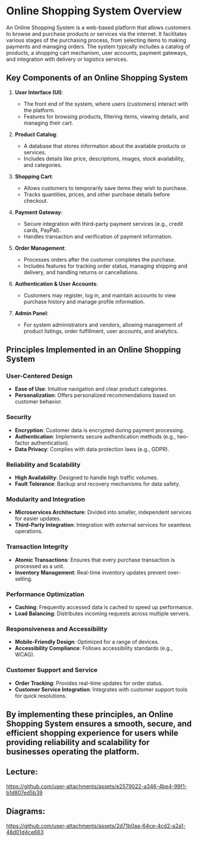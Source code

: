 # Online Shopping System Overview

An Online Shopping System is a web-based platform that allows customers to browse and purchase products or services via the internet. It facilitates various stages of the purchasing process, from selecting items to making payments and managing orders. The system typically includes a catalog of products, a shopping cart mechanism, user accounts, payment gateways, and integration with delivery or logistics services.

## Key Components of an Online Shopping System

1. **User Interface (UI)**: 
   - The front end of the system, where users (customers) interact with the platform.
   - Features for browsing products, filtering items, viewing details, and managing their cart.

2. **Product Catalog**: 
   - A database that stores information about the available products or services.
   - Includes details like price, descriptions, images, stock availability, and categories.

3. **Shopping Cart**: 
   - Allows customers to temporarily save items they wish to purchase.
   - Tracks quantities, prices, and other purchase details before checkout.

4. **Payment Gateway**: 
   - Secure integration with third-party payment services (e.g., credit cards, PayPal).
   - Handles transaction and verification of payment information.

5. **Order Management**: 
   - Processes orders after the customer completes the purchase.
   - Includes features for tracking order status, managing shipping and delivery, and handling returns or cancellations.

6. **Authentication & User Accounts**: 
   - Customers may register, log in, and maintain accounts to view purchase history and manage profile information.

7. **Admin Panel**: 
   - For system administrators and vendors, allowing management of product listings, order fulfillment, user accounts, and analytics.

## Principles Implemented in an Online Shopping System

### User-Centered Design
- **Ease of Use**: Intuitive navigation and clear product categories.
- **Personalization**: Offers personalized recommendations based on customer behavior.

### Security
- **Encryption**: Customer data is encrypted during payment processing.
- **Authentication**: Implements secure authentication methods (e.g., two-factor authentication).
- **Data Privacy**: Complies with data protection laws (e.g., GDPR).

### Reliability and Scalability
- **High Availability**: Designed to handle high traffic volumes.
- **Fault Tolerance**: Backup and recovery mechanisms for data safety.

### Modularity and Integration
- **Microservices Architecture**: Divided into smaller, independent services for easier updates.
- **Third-Party Integration**: Integration with external services for seamless operations.

### Transaction Integrity
- **Atomic Transactions**: Ensures that every purchase transaction is processed as a unit.
- **Inventory Management**: Real-time inventory updates prevent over-selling.

### Performance Optimization
- **Caching**: Frequently accessed data is cached to speed up performance.
- **Load Balancing**: Distributes incoming requests across multiple servers.

### Responsiveness and Accessibility
- **Mobile-Friendly Design**: Optimized for a range of devices.
- **Accessibility Compliance**: Follows accessibility standards (e.g., WCAG).

### Customer Support and Service
- **Order Tracking**: Provides real-time updates for order status.
- **Customer Service Integration**: Integrates with customer support tools for quick resolutions.

By implementing these principles, an Online Shopping System ensures a smooth, secure, and efficient shopping experience for users while providing reliability and scalability for businesses operating the platform.
---
## Lecture:
https://github.com/user-attachments/assets/e2579022-a346-4be4-99f1-b1d807ed5b39
## Diagrams:
https://github.com/user-attachments/assets/2d71b0aa-64ce-4cd2-a2a1-48d01d4ce663

